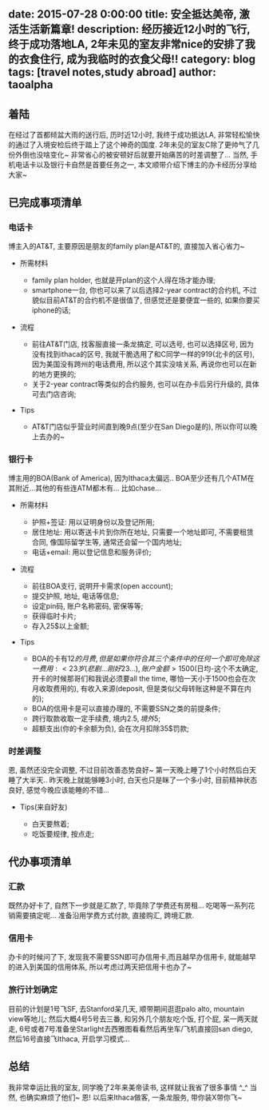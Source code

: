 date: 2015-07-28 0:00:00
title: 安全抵达美帝, 激活生活新篇章!
description: 经历接近12小时的飞行, 终于成功落地LA, 2年未见的室友非常nice的安排了我的衣食住行, 成为我临时的衣食父母!!
category: blog
tags: [travel notes,study abroad]
author: taoalpha
---

## 着陆

在经过了首都倾盆大雨的送行后, 历时近12小时, 我终于成功抵达LA, 非常轻松愉快的通过了入境安检后终于踏上了这个神奇的国度. 2年未见的室友C除了更帅气了几份外倒也没啥变化~ 非常省心的被安顿好后就要开始痛苦的时差调整了... 当然, 手机电话卡以及银行卡自然是首要任务之一, 本文顺带介绍下博主的办卡经历分享给大家~

## 已完成事项清单

### 电话卡

  博主入的AT&T, 主要原因是朋友的family plan是AT&T的, 直接加入省心省力~

- 所需材料

  - family plan holder, 也就是开plan的这个人得在场才能办理;
  - smartphone一台, 你也可以来了以后选择2-year contract的合约机, 不过貌似目前AT&T的合约机不是很值了, 但感觉还是要便宜一些的, 如果你要买iphone的话;

- 流程

  - 前往AT&T门店, 找客服直接一条龙搞定, 可以选号, 也可以选择区号, 因为没有找到ithaca的区号, 我就干脆选用了和C同学一样的919(北卡的区号), 因为美国没有跨州的电话费用, 所以这个其实没啥关系, 再说你也可以在新的地方更换的;
  - 关于2-year contract等类似的合约服务, 也可以在办卡后另行升级的, 具体可去门店咨询;

- Tips

  - AT&T门店似乎营业时间直到晚9点(至少在San Diego是的), 所以你可以晚上去办的~


### 银行卡

  博主用的BOA(Bank of America), 因为Ithaca太偏远.. BOA至少还有几个ATM在其附近...其他的有些连ATM都木有... 比如chase...

- 所需材料

  - 护照+签证: 用以证明身份以及登记所用;
  - 居住地址: 用以寄送卡片到你所在地址, 只需要一个地址即可, 不需要租赁合同, 像国际留学生等, 通常还会留一个国内地址;
  - 电话+email: 用以登记信息和服务评价;

- 流程

  - 前往BOA支行, 说明开卡需求(open account);
  - 提交护照, 地址, 电话等信息;
  - 设定pin码, 账户名称密码, 密保等等;
  - 获得临时卡片;
  - 存入25$以上金额;

- Tips

  - BOA的卡有12$的月费, 但是如果你符合其三个条件中的任何一个即可免除这一费用: <23岁(悲剧...刚好23...), 账户金额>1500$(日均-这个不太确定, 开卡的时候那哥们和我说必须要all the time, 哪怕一天小于1500也会在次月收取费用的), 有收入来源(deposit, 但是类似父母转账这种是不算在内的);
  - BOA的信用卡是可以直接办理的, 不需要SSN之类的前提条件;
  - 跨行取款收取一定手续费, 境内2.5$,境外5$;
  - 超额支出(你的卡余额为负), 会在次月扣除35$罚款;

### 时差调整

  恩, 虽然还没完全调整, 不过目前改善态势良好~ 第一天晚上睡了1个小时然后白天睡了大半天.. 昨天晚上就能够睡3小时, 白天也只是眯了一个多小时, 目前精神状态良好, 感觉今晚应该能睡的不错...

- Tips(来自好友)

  - 白天要熬着;
  - 吃饭要规律, 按点走;

## 代办事项清单

### 汇款

  既然办好卡了, 自然下一步就是汇款了, 毕竟除了学费还有房租... 吃喝等一系列花销需要搞定呢... 准备沿用学费方式付款, 直接购汇, 跨境汇款.

### 信用卡

  办卡的时候问了下, 发现我不需要SSN即可办信用卡,而且越早办信用卡, 就能越早的进入到美国的信用体系, 所以考虑过两天把信用卡也办了~

### 旅行计划确定

  目前的计划是1号飞SF, 去Stanford呆几天, 顺带期间逛逛palo alto, mountain view等地儿; 然后大概4号5号去三番, 和另外几个朋友吃个饭, 打个屁, 呆一两天就走, 6号或者7号准备坐Starlight去西雅图看看然后再坐车/飞机直接回san diego, 然后16号直接飞Ithaca, 开启学习模式...


## 总结

我非常幸运比我的室友, 同学晚了2年来美帝读书, 这样就让我省了很多事情 ^_^ 当然, 也确实麻烦了他们~ 恩! 以后来Ithaca做客, 一条龙服务, 带你装X带你飞~
